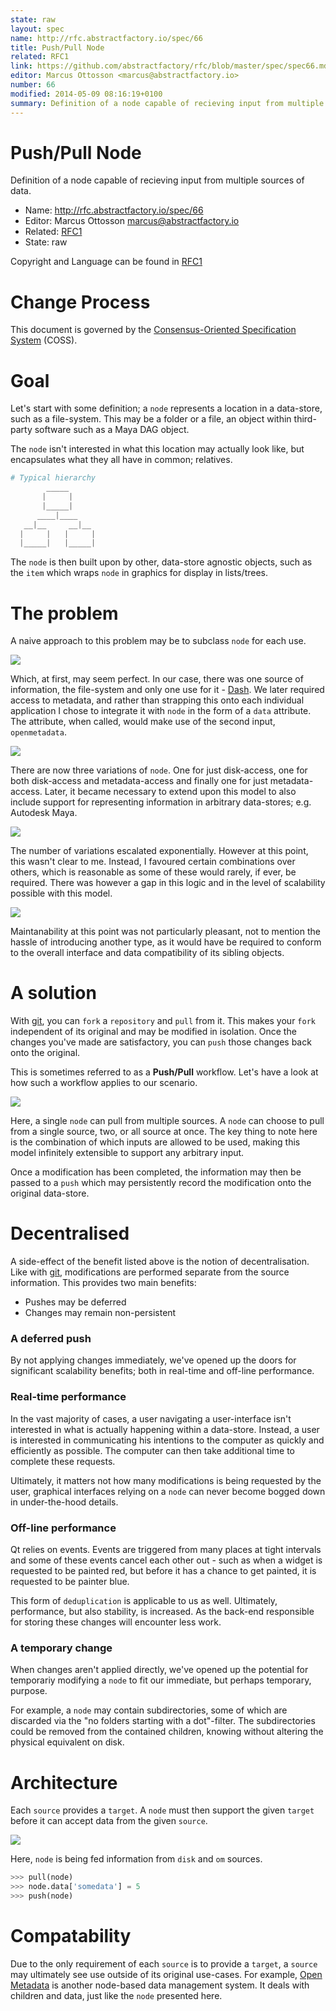 ```yaml
---
state: raw
layout: spec
name: http://rfc.abstractfactory.io/spec/66
title: Push/Pull Node
related: RFC1
link: https://github.com/abstractfactory/rfc/blob/master/spec/spec66.md
editor: Marcus Ottosson <marcus@abstractfactory.io>
number: 66
modified: 2014-05-09 08:16:19+0100
summary: Definition of a node capable of recieving input from multiple sources of data.
---
```


# Push/Pull Node

Definition of a node capable of recieving input from multiple sources of data.

* Name: http://rfc.abstractfactory.io/spec/66
* Editor: Marcus Ottosson <marcus@abstractfactory.io>
* Related: [RFC1](http://rfc.abstractfactory.io/spec/1)
* State: raw

Copyright and Language can be found in [RFC1](http://rfc.abstractfactory.io/spec/1)

# Change Process

This document is governed by the [Consensus-Oriented Specification System](http://www.digistan.org/spec:1/COSS) (COSS).

# Goal

Let's start with some definition; a `node` represents a location in a data-store, such as a file-system. This may be a folder or a file, an object within third-party software such as a Maya DAG object.

The `node` isn't interested in what this location may actually look like, but encapsulates what they all have in common; relatives.

```python
# Typical hierarchy
        _____
       |     |
       |_____|
      ____|____
   __|__     __|__
  |     |   |     |
  |_____|   |_____|

```

The `node` is then built upon by other, data-store agnostic objects, such as the `item` which wraps `node` in graphics for display in lists/trees.

# The problem

A naive approach to this problem may be to subclass `node` for each use.

![](https://dl.dropbox.com/s/g0v5a67nzktop74/first-version.png)

Which, at first, may seem perfect. In our case, there was one source of information, the file-system and only one use for it - [Dash][dash]. We later required access to metadata, and rather than strapping this onto each individual application I chose to integrate it with `node` in the form of a `data` attribute. The attribute, when called, would make use of the second input, `openmetadata`.

![](https://dl.dropbox.com/s/kzxavx53kny8b5p/second-version.png)

There are now three variations of `node`. One for just disk-access, one for both disk-access and metadata-access and finally one for just metadata-access. Later, it became necessary to extend upon this model to also include support for representing information in arbitrary data-stores; e.g. Autodesk Maya.

![](https://dl.dropbox.com/s/m8v2mzkkkbtysy3/third-version.png)

The number of variations escalated exponentially. However at this point, this wasn't clear to me. Instead, I favoured certain combinations over others, which is reasonable as some of these would rarely, if ever, be required. There was however a gap in this logic and in the level of scalability possible with this model.

![](https://dl.dropbox.com/s/jl8vmsny7b912jo/fourth-version.png)

Maintanability at this point was not particularly pleasant, not to mention the hassle of introducing another type, as it would have be required to conform to the overall interface and data compatibility of its sibling objects.

# A solution

With [git][], you can `fork` a `repository` and `pull` from it. This makes your `fork` independent of its original and may be modified in isolation. Once the changes you've made are satisfactory, you can `push` those changes back onto the original.

This is sometimes referred to as a **Push/Pull** workflow. Let's have a look at how such a workflow applies to our scenario.

![](https://dl.dropbox.com/s/v5pe5lbv298mfd4/pushpull.png)

Here, a single `node` can pull from multiple sources. A `node` can choose to pull from a single source, two, or all source at once. The key thing to note here is the combination of which  inputs are allowed to be used, making this model infinitely extensible to support any arbitrary input.

Once a modification has been completed, the information may then be passed to a `push` which may persistently record the modification onto the original data-store.

# Decentralised

A side-effect of the benefit listed above is the notion of decentralisation. Like with [git][], modifications are performed separate from the source information. This provides two main benefits:

* Pushes may be deferred
* Changes may remain non-persistent

### A deferred push

By not applying changes immediately, we've opened up the doors for significant scalability benefits; both in real-time and off-line performance.

### Real-time performance

In the vast majority of cases, a user navigating a user-interface isn't interested in what is actually happening within a data-store. Instead, a user is interested in communicating his intentions to the computer as quickly and efficiently as possible. The computer can then take additional time to complete these requests.

Ultimately, it matters not how many modifications is being requested by the user, graphical interfaces relying on a `node` can never become bogged down in under-the-hood details.

### Off-line performance

Qt relies on events. Events are triggered from many places at tight intervals and some of these events cancel each other out - such as when a widget is requested to be painted red, but before it has a chance to get painted, it is requested to be painter blue.

This form of `deduplication` is applicable to us as well. Ultimately, performance, but also stability, is increased. As the back-end responsible for storing these changes will encounter less work.

### A temporary change

When changes aren't applied directly, we've opened up the potential for temporariy modifying a `node` to fit our immediate, but perhaps temporary, purpose.

For example, a `node` may contain subdirectories, some of which are discarded via the "no folders starting with a dot"-filter. The subdirectories could be removed from the contained children, knowing without altering the physical equivalent on disk.

# Architecture

Each `source` provides a `target`. A `node` must then support the given `target` before it can accept data from the given `source`.

![](https://dl.dropbox.com/s/2xmy0t49mr20kbd/target.png)

Here, `node` is being fed information from `disk` and `om` sources.

```python
>>> pull(node)
>>> node.data['somedata'] = 5
>>> push(node)
```

# Compatability

Due to the only requirement of each `source` is to provide a `target`, a `source` may ultimately see use outside of its original use-cases. For example, [Open Metadata][om] is another node-based data management system. It deals with children and data, just like the `node` presented here.

[om]: http://abstractfactory.io/om
[git]: http://git-scm.com/
[dash]: https://github.com/abstractfactory/dash